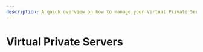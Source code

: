 ```yaml
---
description: A quick overview on how to manage your Virtual Private Servers.
---
```


# Virtual Private Servers


